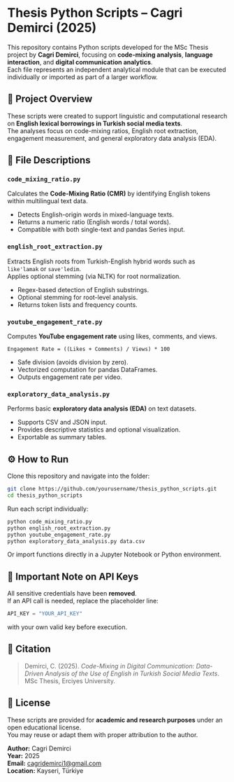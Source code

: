 # Thesis Python Scripts – Cagri Demirci (2025)

This repository contains Python scripts developed for the MSc Thesis project by **Cagri Demirci**, focusing on **code-mixing analysis**, **language interaction**, and **digital communication analytics**.  
Each file represents an independent analytical module that can be executed individually or imported as part of a larger workflow.

## 📘 Project Overview
These scripts were created to support linguistic and computational research on **English lexical borrowings in Turkish social media texts**.  
The analyses focus on code-mixing ratios, English root extraction, engagement measurement, and general exploratory data analysis (EDA).

## 📂 File Descriptions
### `code_mixing_ratio.py`
Calculates the **Code-Mixing Ratio (CMR)** by identifying English tokens within multilingual text data.
- Detects English-origin words in mixed-language texts.  
- Returns a numeric ratio (English words / total words).  
- Compatible with both single-text and pandas Series input.

### `english_root_extraction.py`
Extracts English roots from Turkish-English hybrid words such as `like'lamak` or `save'ledim`.  
Applies optional stemming (via NLTK) for root normalization.
- Regex-based detection of English substrings.  
- Optional stemming for root-level analysis.  
- Returns token lists and frequency counts.

### `youtube_engagement_rate.py`
Computes **YouTube engagement rate** using likes, comments, and views.
```
Engagement Rate = ((Likes + Comments) / Views) * 100
```
- Safe division (avoids division by zero).  
- Vectorized computation for pandas DataFrames.  
- Outputs engagement rate per video.

### `exploratory_data_analysis.py`
Performs basic **exploratory data analysis (EDA)** on text datasets.
- Supports CSV and JSON input.  
- Provides descriptive statistics and optional visualization.  
- Exportable as summary tables.

## ⚙️ How to Run
Clone this repository and navigate into the folder:
```bash
git clone https://github.com/yourusername/thesis_python_scripts.git
cd thesis_python_scripts
```
Run each script individually:
```bash
python code_mixing_ratio.py
python english_root_extraction.py
python youtube_engagement_rate.py
python exploratory_data_analysis.py data.csv
```
Or import functions directly in a Jupyter Notebook or Python environment.

## 🔐 Important Note on API Keys
All sensitive credentials have been **removed**.  
If an API call is needed, replace the placeholder line:
```python
API_KEY = "YOUR_API_KEY"
```
with your own valid key before execution.

## 🧠 Citation
> Demirci, C. (2025). *Code-Mixing in Digital Communication: Data-Driven Analysis of the Use of English in Turkish Social Media Texts*.  
> MSc Thesis, Erciyes University.

## 📄 License
These scripts are provided for **academic and research purposes** under an open educational license.  
You may reuse or adapt them with proper attribution to the author.

**Author:** Cagri Demirci  
**Year:** 2025  
**Email:** cagridemirci1@gmail.com  
**Location:** Kayseri, Türkiye

